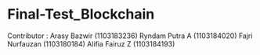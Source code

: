 # Final-Test_Blockchain
 
Contributor : 
Arasy Bazwir (1103183236)
Ryndam Putra A (1103184020)
Fajri Nurfauzan (1103180184)
Alifia Fairuz Z (1103184193)
